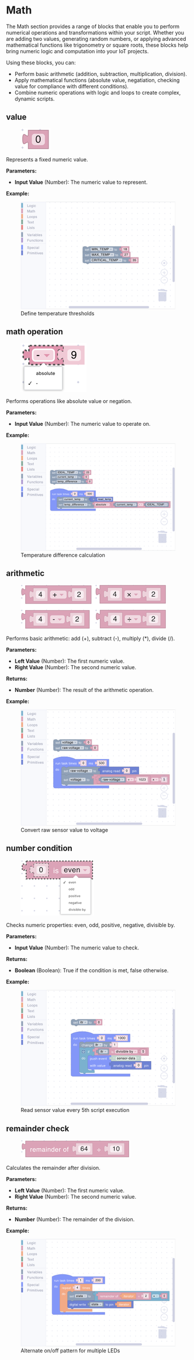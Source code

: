 # Math

The Math section provides a range of blocks that enable you to perform numerical operations and transformations within your script. Whether you are adding two values, generating random numbers, or applying advanced mathematical functions like trigonometry or square roots, these blocks help bring numeric logic and computation into your IoT projects.

Using these blocks, you can:

- Perform basic arithmetic (addition, subtraction, multiplication, division).
- Apply mathematical functions (absolute value, negatiation, checking value for compliance with different conditions).
- Combine numeric operations with logic and loops to create complex, dynamic scripts.

## value

<div align="left"><figure><img src="../../../.gitbook/assets/math_value.png" alt=""><figcaption></figcaption></figure></div>

Represents a fixed numeric value.

**Parameters:**

- **Input Value** (Number): The numeric value to represent.

**Example:**

<div><figure><img src="../../../.gitbook/assets/math_value_example.png" alt=""><figcaption>Define temperature thresholds</figcaption></figure></div>

## math operation

<div align="left"><figure><img src="../../../.gitbook/assets/math_operation.png" alt=""><figcaption></figcaption></figure></div>

Performs operations like absolute value or negation.

**Parameters:**

- **Input Value** (Number): The numeric value to operate on.

**Example:**

<div><figure><img src="../../../.gitbook/assets/math_operation_example.png" alt=""><figcaption>Temperature difference calculation</figcaption></figure></div>

## arithmetic

<div align="left"><figure><img src="../../../.gitbook/assets/math_arithmetic.png" alt=""><figcaption></figcaption></figure></div>

Performs basic arithmetic: add (+), subtract (-), multiply (*), divide (/).

**Parameters:**

- **Left Value** (Number): The first numeric value.
- **Right Value** (Number): The second numeric value.

**Returns:**

- **Number** (Number): The result of the arithmetic operation.

**Example:**

<div><figure><img src="../../../.gitbook/assets/math_arithmetic_example.png" alt=""><figcaption>Convert raw sensor value to voltage</figcaption></figure></div>

## number condition

<div align="left"><figure><img src="../../../.gitbook/assets/math_number_condition.png" alt=""><figcaption></figcaption></figure></div>

Checks numeric properties: even, odd, positive, negative, divisible by.

**Parameters:**

- **Input Value** (Number): The numeric value to check.

**Returns:**

- **Boolean** (Boolean): True if the condition is met, false otherwise.

**Example:**

<div><figure><img src="../../../.gitbook/assets/math_number_condition_example.png" alt=""><figcaption>Read sensor value every 5th script execution</figcaption></figure></div>

## remainder check

<div align="left"><figure><img src="../../../.gitbook/assets/math_remainder.png" alt=""><figcaption></figcaption></figure></div>

Calculates the remainder after division.

**Parameters:**

- **Left Value** (Number): The first numeric value.
- **Right Value** (Number): The second numeric value.

**Returns:**

- **Number** (Number): The remainder of the division.

**Example:**

<div><figure><img src="../../../.gitbook/assets/loops_iterator_example.png" alt=""><figcaption>Alternate on/off pattern for multiple LEDs</figcaption></figure></div>
